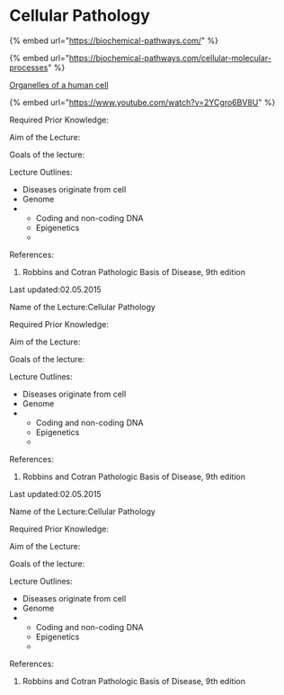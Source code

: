 # Cellular Pathology

{% embed url="https://biochemical-pathways.com/" %}

{% embed url="https://biochemical-pathways.com/cellular-molecular-processes" %}



[Organelles of a human cell](https://www.youtube.com/watch?v=2YCgro6BV8U)

{% embed url="https://www.youtube.com/watch?v=2YCgro6BV8U" %}

Required Prior Knowledge:

Aim of the Lecture:

Goals of the lecture:

Lecture Outlines:

* Diseases originate from cell
* Genome
*
  * Coding and non-coding DNA
  * Epigenetics
  *

References:

1. Robbins and Cotran Pathologic Basis of Disease, 9th edition

Last updated:02.05.2015

Name of the Lecture:Cellular Pathology

Required Prior Knowledge:

Aim of the Lecture:

Goals of the lecture:

Lecture Outlines:

* Diseases originate from cell
* Genome
*
  * Coding and non-coding DNA
  * Epigenetics
  *

References:

1. Robbins and Cotran Pathologic Basis of Disease, 9th edition

Last updated:02.05.2015

Name of the Lecture:Cellular Pathology

Required Prior Knowledge:

Aim of the Lecture:

Goals of the lecture:

Lecture Outlines:

* Diseases originate from cell
* Genome
*
  * Coding and non-coding DNA
  * Epigenetics
  *

References:

1. Robbins and Cotran Pathologic Basis of Disease, 9th edition
